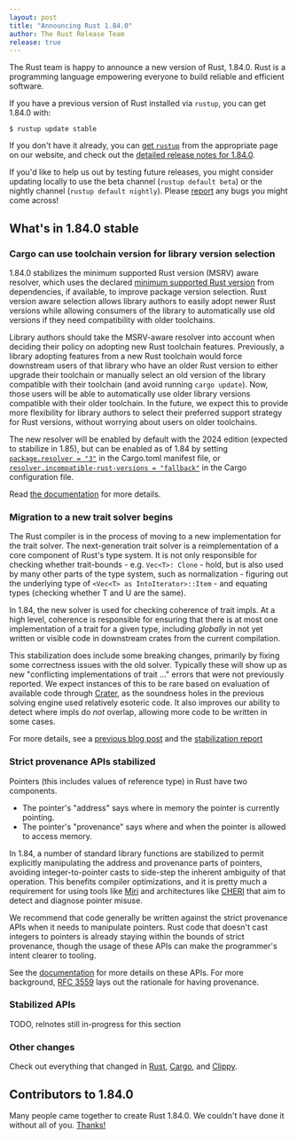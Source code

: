 ```yaml
---
layout: post
title: "Announcing Rust 1.84.0"
author: The Rust Release Team
release: true
---
```


The Rust team is happy to announce a new version of Rust, 1.84.0. Rust is a programming language empowering everyone to build reliable and efficient software.

If you have a previous version of Rust installed via `rustup`, you can get 1.84.0 with:

```console
$ rustup update stable
```

If you don't have it already, you can [get `rustup`](https://www.rust-lang.org/install.html) from the appropriate page on our website, and check out the [detailed release notes for 1.84.0](https://doc.rust-lang.org/stable/releases.html#version-1840-2025-01-09).

If you'd like to help us out by testing future releases, you might consider updating locally to use the beta channel (`rustup default beta`) or the nightly channel (`rustup default nightly`). Please [report](https://github.com/rust-lang/rust/issues/new/choose) any bugs you might come across!

## What's in 1.84.0 stable

### Cargo can use toolchain version for library version selection

1.84.0 stabilizes the minimum supported Rust version (MSRV) aware resolver,
which uses the declared [minimum supported Rust version](https://doc.rust-lang.org/cargo/reference/rust-version.html) from
dependencies, if available, to improve package version selection. Rust version
aware selection allows library authors to easily adopt newer Rust versions
while allowing consumers of the library to automatically use old versions
if they need compatibility with older toolchains.

Library authors should take the MSRV-aware resolver into account when deciding their policy on adopting new Rust toolchain features. Previously, a library adopting features from a new Rust toolchain would force downstream users of that library who have an older Rust version to either upgrade their toolchain or manually select an old version of the library compatible with their toolchain (and avoid running `cargo update`). Now, those users will be able to automatically use older library versions compatible with their older toolchain. In the future, we expect this to provide more flexibility for library authors to select their preferred support strategy for Rust versions, without worrying about users on older toolchains.

The new resolver will be enabled by default with the 2024 edition (expected to
stabilize in 1.85), but can be enabled as of 1.84 by setting
[`package.resolver = "3"`](https://doc.rust-lang.org/cargo/reference/resolver.html#resolver-versions) in the Cargo.toml manifest file, or
[`resolver.incompatible-rust-versions = "fallback"`](https://doc.rust-lang.org/cargo/reference/config.html#resolverincompatible-rust-versions) in the Cargo configuration file.

Read [the documentation](https://doc.rust-lang.org/cargo/reference/resolver.html#rust-version) for more details.

### Migration to a new trait solver begins

The Rust compiler is in the process of moving to a new implementation for the
trait solver. The next-generation trait solver is a reimplementation of a core
component of Rust's type system. It is not only responsible for checking
whether trait-bounds - e.g. `Vec<T>: Clone` - hold, but is also used by many
other parts of the type system, such as normalization - figuring out the
underlying type of `<Vec<T> as IntoIterator>::Item` - and equating types
(checking whether T and U are the same).

In 1.84, the new solver is used for checking coherence of trait impls. At a
high level, coherence is responsible for ensuring that there is at most one
implementation of a trait for a given type, including *globally* in not yet
written or visible code in downstream crates from the current compilation.

This stabilization does include some breaking changes, primarily by fixing some
correctness issues with the old solver. Typically these will show up as new
"conflicting implementations of trait ..." errors that were not previously
reported. We expect instances of this to be rare based on evaluation of
available code through [Crater], as the soundness holes in the previous solving
engine used relatively esoteric code. It also improves our ability to detect
where impls do *not* overlap, allowing more code to be written in some cases.

For more details, see a [previous blog post](https://blog.rust-lang.org/inside-rust/2024/12/04/trait-system-refactor-initiative.html)
and the [stabilization report](https://github.com/rust-lang/rust/pull/130654)

[Crater]: https://github.com/rust-lang/crater/

### Strict provenance APIs stabilized

Pointers (this includes values of reference type) in Rust have two components.

* The pointer's "address" says where in memory the pointer is currently pointing.
* The pointer's "provenance" says where and when the pointer is allowed to access memory.

In 1.84, a number of standard library functions are stabilized to permit
explicitly manipulating the address and provenance parts of pointers, avoiding
integer-to-pointer casts to side-step the inherent ambiguity of that operation.
This benefits compiler optimizations, and it is pretty much a requirement for
using tools like [Miri](https://github.com/rust-lang/miri) and architectures
like [CHERI](https://www.cl.cam.ac.uk/research/security/ctsrd/cheri/) that aim
to detect and diagnose pointer misuse.

We recommend that code generally be written against the strict provenance APIs
when it needs to manipulate pointers. Rust code that doesn't cast integers to
pointers is already staying within the bounds of strict provenance, though the
usage of these APIs can make the programmer's intent clearer to tooling.

See the [documentation](https://doc.rust-lang.org/nightly/std/ptr/index.html#strict-provenance)
for more details on these APIs. For more background, [RFC 3559](https://rust-lang.github.io/rfcs/3559-rust-has-provenance.html)
lays out the rationale for having provenance.

### Stabilized APIs

TODO, relnotes still in-progress for this section

### Other changes

Check out everything that changed in [Rust](https://github.com/rust-lang/rust/releases/tag/1.84.0), [Cargo](https://github.com/rust-lang/cargo/blob/master/CHANGELOG.md#cargo-184-2025-01-09), and [Clippy](https://github.com/rust-lang/rust-clippy/blob/master/CHANGELOG.md#rust-184).

## Contributors to 1.84.0

Many people came together to create Rust 1.84.0. We couldn't have done it without all of you. [Thanks!](https://thanks.rust-lang.org/rust/1.84.0/)
